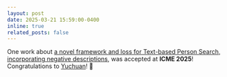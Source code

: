 ```yaml
---
layout: post
date: 2025-03-21 15:59:00-0400
inline: true
related_posts: false
---
```


One work about [a novel framework and loss for Text-based Person Search, incorporating negative descriptions](), was accepted at **ICME 2025**! Congratulations to [Yuchuan](https://kimokcheon.github.io/)! 🎉 